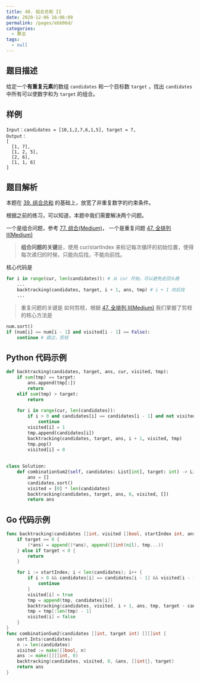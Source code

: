 ```yaml
---
title: 40. 组合总和 II
date: 2020-12-06 16:06:09
permalink: /pages/ebb06d/
categories: 
  - 算法
tags: 
  - null
---
```


## 题目描述

给定一个**有重复元素**的数组 `candidates` 和一个目标数 `target` ，找出 `candidates` 中所有可以使数字和为 `target` 的组合。

## 样例

```
Input：candidates = [10,1,2,7,6,1,5], target = 7,
Output：
[
  [1, 7],
  [1, 2, 5],
  [2, 6],
  [1, 1, 6]
]
```

## 题目解析

本题在  [39. 组合总和](/pages/e617a4/) 的基础上，放宽了非重复数字的约束条件。

根据之前的练习，可以知道，本题中我们需要解决两个问题。

一个是组合问题，参考 [77. 组合(Medium)](/pages/d99a0a/)， 一个是重复问题  [47. 全排列 II(Medium)](/pages/e3e50f/) 

> **组合问题的关键**是，使用 cur/startIndex 来标记每次循环的初始位置，使得每次递归的时候，只能向后找，不能向前找。

核心代码是

```python
for i in range(cur, len(candidates)): # 从 cur 开始，可以避免走回头路
    ... 
    backtracking(candidates, target, i + 1, ans, tmp) # i + 1 向后找
    ...
```

> 重复问题的关键是 如何剪枝，根据 [47. 全排列 II(Medium)](/pages/e3e50f/) 我们掌握了剪枝的核心方法是

```python
num.sort()
if (num[i] == num[i - 1] and visited[i - 1] == False):
    continue # 跳过，剪枝
```

## Python 代码示例

```python
def backtracking(candidates, target, ans, cur, visited, tmp):
    if sum(tmp) == target:
        ans.append(tmp[:])
        return 
    elif sum(tmp) > target:
        return 
    
    for i in range(cur, len(candidates)):
        if i > 0 and candidates[i] == candidates[i - 1] and not visited[i - 1]: # 重复剪枝
            continue 
        visited[i] = 1
        tmp.append(candidates[i])
        backtracking(candidates, target, ans, i + 1, visited, tmp)
        tmp.pop()
        visited[i] = 0
    
    
class Solution:
    def combinationSum2(self, candidates: List[int], target: int) -> List[List[int]]:
        ans = []
        candidates.sort()
        visited = [0] * len(candidates)
        backtracking(candidates, target, ans, 0, visited, [])
        return ans 
```

## Go 代码示例

```go
func backtracking(candidates []int, visited []bool, startIndex int, ans *[][]int, tmp []int, target int) {
    if target == 0 {
        (*ans) = append((*ans), append([]int(nil), tmp...))
    } else if target < 0 {
        return 
    } 

    for i := startIndex; i < len(candidates); i++ {
        if i > 0 && candidates[i] == candidates[i - 1] && visited[i - 1] == false {
            continue
        }
        visited[i] = true
        tmp = append(tmp, candidates[i]) 
        backtracking(candidates, visited, i + 1, ans, tmp, target - candidates[i])
        tmp = tmp[:len(tmp) - 1]
        visited[i] = false
    }
}
func combinationSum2(candidates []int, target int) [][]int {
    sort.Ints(candidates)
    n := len(candidates)
    visited := make([]bool, n)
    ans := make([][]int, 0)
    backtracking(candidates, visited, 0, &ans, []int{}, target)
    return ans
}
```


